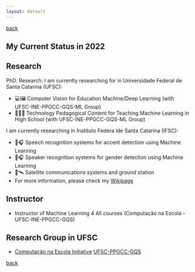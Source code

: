 ```yaml
---
layout: default
---
```

[back](./)

## My Current Status in 2022

## Research

PhD. Research: I am currently researching for in Universidade Federal de Santa Catarina (UFSC):

* 💻🖼️	Computer Vision for Education Machine/Deep Learning (with UFSC-INE-PPGCC-GQS-ML Group)
* 🤖👨‍🏫	Technology Pedagogical Content for Teaching Machine Learning in High School (with UFSC-INE-PPGCC-GQS-ML Group)

I am currently researching in Instituto Federa lde Santa Catarina (IFSC):

* 🎤🎧 Speech recognition systems for accent detection using Machine Learning
* 🎤🎧 Speaker recognition systems for gender detection using Machine Learning
* 📡🛰️	Satellite communications systems and ground station
* For more information, please check my [Wikipage](https://wiki.sj.ifsc.edu.br/index.php/Ramon_Mayor_Martins)

## Instructor

* Instructor of Machine Learning 4 All courses (Computação na Escola - UFSC-INE-PPGCC-GQS)

## Research Group in UFSC

* [Computação na Escola Initiative](https://computacaonaescola.ufsc.br/) [UFSC-PPGCC-GQS](http://www.gqs.ufsc.br/)

[back](./)
<!---
## Teaching

* Professor of Basic, Technical and Technological Education, in the area of Telecommunications, at the [Instituto Federal de Santa Catarina, Campus São José](www.ifsc.edu.br)
* Professor of Telecommunications Engineering and Technical in Telecommunications courses
* Disciplines taught
  - Antenas e Propagação (Telecom Engineering)
  - Economia para Engenharia (Telecom Engineering)
  - Administração para Engenharia (Telecom Engineering)
  - Comunicações sem Fio (Technical Telecom)
  - Instalaçao de Equipementos de Redes (Technical Telecom)

## Designations in Institute

* Titular Member of the Collegiate of the Telecommunications Engineering Course
* Member of the Electoral Commission of the process of choosing members of the Research and Extension Education Collegiate - mandate 2021-2 to 2023-1
* Member of the Commission for the Restructuring of Pedagogical Projects for Integrated Courses in Telecommunications and Refrigeration and Air Conditioning at the São José Campus 04/2021 - 12/2021
* Member of the Study Commission for the New Technician Profile to be applied in the restructuring of the PPCs of the Integrated Technical Telecommunications Courses - 04/2021 to 12/2021
-->

